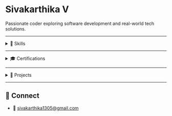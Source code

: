 # Sivakarthika V

Passionate coder exploring software development and real-world tech solutions.

---

<details>
  <summary>🔧 Skills</summary>

  - **Programming**: Java, C, Python  
  - **Soft Skills**: Adaptability, Time Management  
  - **Languages**: Tamil, English  
</details>

---

<details>
  <summary>🎓 Certifications</summary>

  - Microsoft Azure Fundamentals (2024)  
  - Java Full Stack – VEI Technologies (2024)  
  - Generative AI & Python – GUVI (2023)  
  - Competitive Programming – NIT (2025)
</details>

---

<details>
  <summary>🚀 Projects</summary>

  **🍕 Pizza Landing Page**  
  A responsive website for a fictional pizza shop.  
  **Tech**: HTML, CSS, JavaScript
</details>

---

## 🔗 Connect

- 📧 [sivakarthika1305@gmail.com](mailto:sivak)
